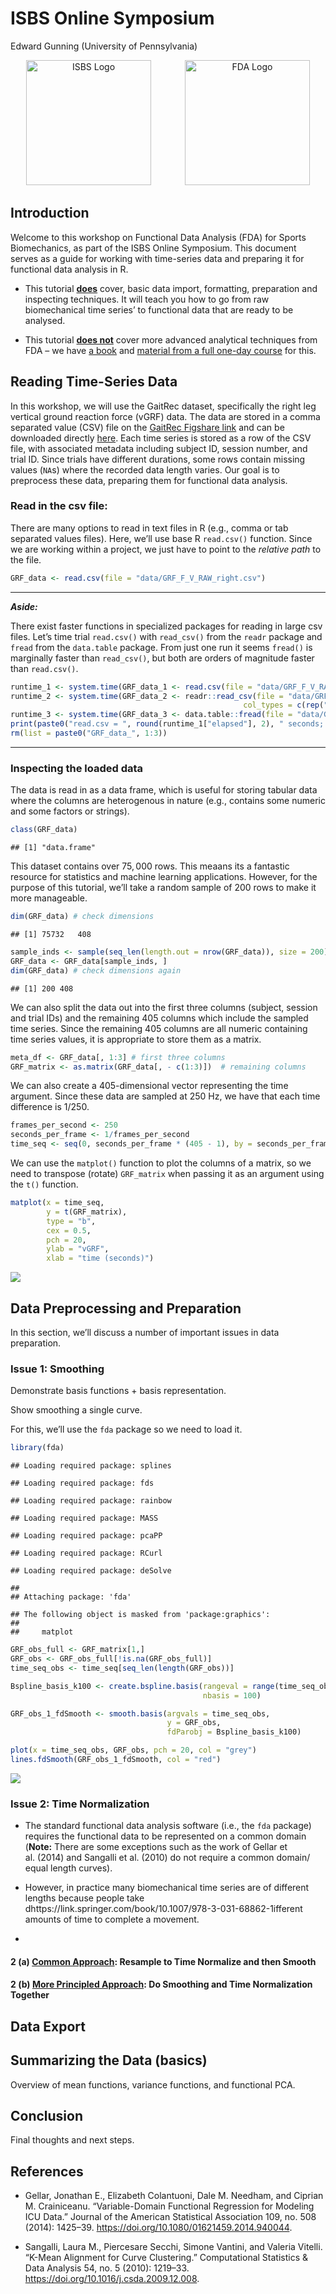 ISBS Online Symposium
================
Edward Gunning (University of Pennsylvania)

<div style="text-align: center;">

<img src="isbs-logo.png" alt="ISBS Logo" width="200" style="margin-right: 50px;">
<img src="fda-logo.png" alt="FDA Logo" width="200">

</div>

## Introduction

Welcome to this workshop on Functional Data Analysis (FDA) for Sports
Biomechanics, as part of the ISBS Online Symposium. This document serves
as a guide for working with time-series data and preparing it for
functional data analysis in R.

- This tutorial <u>**does**</u> cover, basic data import, formatting,
  preparation and inspecting techniques. It will teach you how to go
  from raw biomechanical time series’ to functional data that are ready
  to be analysed.

- This tutorial <u>**does not**</u> cover more advanced analytical
  techniques from FDA – we have [a
  book](https://link.springer.com/book/10.1007/978-3-031-68862-1) and
  [material from a full one-day
  course](https://github.com/edwardgunning/ISBS-Short-Course) for this.

## Reading Time-Series Data

In this workshop, we will use the GaitRec dataset, specifically the
right leg vertical ground reaction force (vGRF) data. The data are
stored in a comma separated value (CSV) file on the [GaitRec Figshare
link](https://figshare.com/articles/dataset/GRF_F_V_RAW_right/11394825?backTo=%2Fcollections%2FGaitRec_A_large-scale_ground_reaction_force_dataset_of_healthy_and_impaired_gait%2F4788012&file=22063200)
and can be downloaded directly
[here](https://figshare.com/ndownloader/files/22063200). Each time
series is stored as a row of the CSV file, with associated metadata
including subject ID, session number, and trial ID. Since trials have
different durations, some rows contain missing values (`NA`s) where the
recorded data length varies. Our goal is to preprocess these data,
preparing them for functional data analysis.

### Read in the csv file:

There are many options to read in text files in R (e.g., comma or tab
separated values files). Here, we’ll use base R `read.csv()` function.
Since we are working within a project, we just have to point to the
*relative path* to the file.

``` r
GRF_data <- read.csv(file = "data/GRF_F_V_RAW_right.csv")
```

------------------------------------------------------------------------

***Aside:***

There exist faster functions in specialized packages for reading in
large csv files. Let’s time trial `read.csv()` with `read_csv()` from
the `readr` package and `fread` from the `data.table` package. From just
one run it seems `fread()` is marginally faster than `read_csv()`, but
both are orders of magnitude faster than `read.csv()`.

``` r
runtime_1 <- system.time(GRF_data_1 <- read.csv(file = "data/GRF_F_V_RAW_right.csv"))
runtime_2 <- system.time(GRF_data_2 <- readr::read_csv(file = "data/GRF_F_V_RAW_right.csv", 
                                                    col_types = c(rep("i", 3), rep("n", 405))))
runtime_3 <- system.time(GRF_data_3 <- data.table::fread(file = "data/GRF_F_V_RAW_right.csv"))
print(paste0("read.csv = ", round(runtime_1["elapsed"], 2), " seconds; read_csv = ", round(runtime_2["elapsed"], 2), " seconds; fread = ", round(runtime_3["elapsed"], 2), " seconds"))
rm(list = paste0("GRF_data_", 1:3))
```

------------------------------------------------------------------------

### Inspecting the loaded data

The data is read in as a data frame, which is useful for storing tabular
data where the columns are heterogenous in nature (e.g., contains some
numeric and some factors or strings).

``` r
class(GRF_data)
```

    ## [1] "data.frame"

This dataset contains over $75,000$ rows. This meaans its a fantastic
resource for statistics and machine learning applications. However, for
the purpose of this tutorial, we’ll take a random sample of $200$ rows
to make it more manageable.

``` r
dim(GRF_data) # check dimensions
```

    ## [1] 75732   408

``` r
sample_inds <- sample(seq_len(length.out = nrow(GRF_data)), size = 200)
GRF_data <- GRF_data[sample_inds, ]
dim(GRF_data) # check dimensions again
```

    ## [1] 200 408

We can also split the data out into the first three columns (subject,
session and trial IDs) and the remaining $405$ columns which include the
sampled time series. Since the remaining $405$ columns are all numeric
containing time series values, it is appropriate to store them as a
matrix.

``` r
meta_df <- GRF_data[, 1:3] # first three columns
GRF_matrix <- as.matrix(GRF_data[, - c(1:3)])  # remaining columns
```

We can also create a $405$-dimensional vector representing the time
argument. Since these data are sampled at $250$ Hz, we have that each
time difference is $1/250$.

``` r
frames_per_second <- 250
seconds_per_frame <- 1/frames_per_second
time_seq <- seq(0, seconds_per_frame * (405 - 1), by = seconds_per_frame)
```

We can use the `matplot()` function to plot the columns of a matrix, so
we need to transpose (rotate) `GRF_matrix` when passing it as an
argument using the `t()` function.

``` r
matplot(x = time_seq,
        y = t(GRF_matrix), 
        type = "b", 
        cex = 0.5, 
        pch = 20, 
        ylab = "vGRF",
        xlab = "time (seconds)")
```

![](README_files/figure-gfm/unnamed-chunk-7-1.png)<!-- -->

## Data Preprocessing and Preparation

In this section, we’ll discuss a number of important issues in data
preparation.

### Issue 1: Smoothing

Demonstrate basis functions + basis representation.

Show smoothing a single curve.

For this, we’ll use the `fda` package so we need to load it.

``` r
library(fda)
```

    ## Loading required package: splines

    ## Loading required package: fds

    ## Loading required package: rainbow

    ## Loading required package: MASS

    ## Loading required package: pcaPP

    ## Loading required package: RCurl

    ## Loading required package: deSolve

    ## 
    ## Attaching package: 'fda'

    ## The following object is masked from 'package:graphics':
    ## 
    ##     matplot

``` r
GRF_obs_full <- GRF_matrix[1,]
GRF_obs <- GRF_obs_full[!is.na(GRF_obs_full)]
time_seq_obs <- time_seq[seq_len(length(GRF_obs))]

Bspline_basis_k100 <- create.bspline.basis(rangeval = range(time_seq_obs),
                                           nbasis = 100)

GRF_obs_1_fdSmooth <- smooth.basis(argvals = time_seq_obs,
                                   y = GRF_obs, 
                                   fdParobj = Bspline_basis_k100)

plot(x = time_seq_obs, GRF_obs, pch = 20, col = "grey")
lines.fdSmooth(GRF_obs_1_fdSmooth, col = "red")
```

![](README_files/figure-gfm/unnamed-chunk-9-1.png)<!-- -->

### Issue 2: Time Normalization

- The standard functional data analysis software (i.e., the `fda`
  package) requires the functional data to be represented on a common
  domain (**Note:** There are some exceptions such as the work of Gellar
  et al. (2014) and Sangalli et al. (2010) do not require a common
  domain/ equal length curves).

- However, in practice many biomechanical time series are of different
  lengths because people take
  dhttps://link.springer.com/book/10.1007/978-3-031-68862-1ifferent
  amounts of time to complete a movement.

- 

#### 2 (a) <u>Common Approach</u>: Resample to Time Normalize and then Smooth

#### 2 (b) <u>More Principled Approach</u>: Do Smoothing and Time Normalization Together

## Data Export

## Summarizing the Data (basics)

Overview of mean functions, variance functions, and functional PCA.

## Conclusion

Final thoughts and next steps.

## References

- Gellar, Jonathan E., Elizabeth Colantuoni, Dale M. Needham, and
  Ciprian M. Crainiceanu. “Variable-Domain Functional Regression for
  Modeling ICU Data.” Journal of the American Statistical Association
  109, no. 508 (2014): 1425–39.
  <https://doi.org/10.1080/01621459.2014.940044>.

- Sangalli, Laura M., Piercesare Secchi, Simone Vantini, and Valeria
  Vitelli. “K-Mean Alignment for Curve Clustering.” Computational
  Statistics & Data Analysis 54, no. 5 (2010): 1219–33.
  <https://doi.org/10.1016/j.csda.2009.12.008>.
